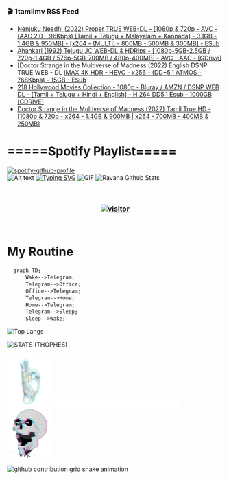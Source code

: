 ### 🎬 1tamilmv RSS Feed

<!-- BLOG-POST-LIST:START -->
- [Nenjuku Needhi &lpar;2022&rpar; Proper TRUE WEB-DL - [1080p &amp; 720p - AVC - &lpar;AAC 2.0 - 96Kbps&rpar; [Tamil + Telugu + Malayalam + Kannada] - 3.1GB - 1.4GB &amp; 950MB] - [x264 - &lpar;MULTI&rpar; - 800MB - 500MB &amp; 300MB] - ESub](https://www.1tamilmv.cloud/index.php?/forums/topic/164325-nenjuku-needhi-2022-proper-true-web-dl-1080p-720p-avc-aac-20-96kbps-tamil-telugu-malayalam-kannada-31gb-14gb-950mb-x264-multi-800mb-500mb-300mb-esub/&do=findComment&comment=328715)
- [Ahankari &lpar;1992&rpar; Telugu JC WEB-DL &amp; HDRips - [1080p-5GB-2.5GB / 720p-1.4GB / 576p-5GB-700MB / 480p-400MB] - AVC - AAC - [GDrive]](https://www.1tamilmv.cloud/index.php?/forums/topic/164324-ahankari-1992-telugu-jc-web-dl-hdrips-1080p-5gb-25gb-720p-14gb-576p-5gb-700mb-480p-400mb-avc-aac-gdrive/&do=findComment&comment=328714)
- [Doctor Strange in the Multiverse of Madness &lpar;2022&rpar; English DSNP TRUE WEB - DL [IMAX 4K HDR - HEVC - x256 - &lpar;DD+5.1 ATMOS - 768Kbps&rpar; - 15GB - ESub](https://www.1tamilmv.cloud/index.php?/forums/topic/164323-doctor-strange-in-the-multiverse-of-madness-2022-english-dsnp-true-web-dl-imax-4k-hdr-hevc-x256-dd51-atmos-768kbps-15gb-esub/&do=findComment&comment=328713)
- [218 Hollywood Movies Collection - 1080p - Bluray / AMZN / DSNP WEB DL - [Tamil + Telugu + Hindi + English] - H.264 DD5.1 Esub - 1000GB [GDRIVE]](https://www.1tamilmv.cloud/index.php?/forums/topic/159198-218-hollywood-movies-collection-1080p-bluray-amzn-dsnp-web-dl-tamil-telugu-hindi-english-h264-dd51-esub-1000gb-gdrive/&do=findComment&comment=328712)
- [Doctor Strange in the Multiverse of Madness &lpar;2022&rpar; Tamil True HD - [1080p &amp; 720p - x264 - 1.4GB &amp; 900MB | x264 - 700MB - 400MB &amp; 250MB]](https://www.1tamilmv.cloud/index.php?/forums/topic/164322-doctor-strange-in-the-multiverse-of-madness-2022-tamil-true-hd-1080p-720p-x264-14gb-900mb-x264-700mb-400mb-250mb/&do=findComment&comment=328711)
<!-- BLOG-POST-LIST:END -->

# =====Spotify Playlist=====
[![spotify-github-profile](https://spotify-github-profile.vercel.app/api/view?uid=31rfzgmuvvewegdlxvlev4ynz4vu&cover_image=true&theme=default&bar_color=53b14f&bar_color_cover=true)](https://ravana69.github.io/rss)
</br>
![Alt text](https://spotify-recently-played-readme.vercel.app/api?user=31rfzgmuvvewegdlxvlev4ynz4vu)
[![Typing SVG](https://readme-typing-svg.herokuapp.com?color=%2336BCF7&center=true&vCenter=true&multiline=true&height=81&lines=I+AM+RAVANA;CONTACT+ME+ON+TELEGRAM%3A+%40R4V4N4)](https://git.io/typing-svg)
<img align="centre" height="400px" width="490px" alt="GIF" src="https://github.com/ravana69/ravana69/blob/master/rvm.gif" />
![Ravana Github Stats](https://github-readme-stats.vercel.app/api?username=ravana69&&show_icons=true&theme=radical)

<br />
<h3 align="center"> <a href="https://t.me/r4v4n4"><img src="https://profile-counter.glitch.me/ravana69/count.svg" alt="visitor" width="600"></a> </h3>
</br>

<H1>My Routine</H1>

```mermaid
  graph TD;
      Wake-->Telegram;
      Telegram-->Office;
      Office-->Telegram;
      Telegram-->Home;
      Home-->Telegram;
      Telegram-->Sleep;
      Sleep-->Wake;
```
![Top Langs](https://github-readme-stats.vercel.app/api/top-langs/?username=ravana69&&show_icons=true&theme=radical)

![STATS (THOPHES)](https://github-profile-trophy.vercel.app/?username=ravana69&theme=gruvbox&margin-w=10&margin-h=15&column=8)
<br />
<p align="left">
    <a href="#">
        <img width="20%" src="./assets/images/hand.gif" alt="" />
    </a>
    <a href="#">
        <img width="59%" src="./assets/images/spacer.png" alt="" >
    </a>
    <a href="#">
        <img width="20%" src="./assets/images/skull.gif" alt="" />
    </a>
</p>




![github contribution grid snake animation](https://raw.githubusercontent.com/ravana69/ravana69/output/github-contribution-grid-snake-dark.svg#gh-dark-mode-only)
